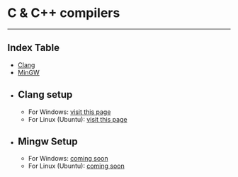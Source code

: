 # C & C++ compilers
---

## Index Table
- [ Clang ](#clang-setup)
- [ MinGW ](#mingw-setup)

* ## Clang setup
  * For Windows: [visit this page](https://github.com/Miraj13123/extras/blob/main/files/clangWindows.md)
  * For Linux (Ubuntu): [visit this page](https://github.com/Miraj13123/extras/blob/main/files/clangLinux.md)
* ## Mingw Setup
  * For Windows: [coming soon]([srp/PAGE3.md](https://github.com/Miraj13123/extras/blob/main/files/mingwWindows.md))
  * For Linux (Ubuntu): [coming soon]([srp/PAGE4.md](https://github.com/Miraj13123/extras/blob/main/files/clangLinux.md))
